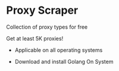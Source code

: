 # Proxy Scraper


Collection of proxy types for free 

Get at least 5K proxies! 


- Applicable on all operating systems 

- Download and install Golang On System


